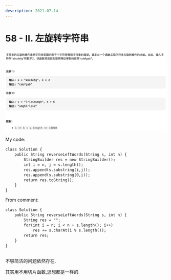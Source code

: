 ```yaml
---
description: 2021.07.14
---
```


# 58 - II. 左旋转字符串



![](../../.gitbook/assets/tu-pian-%20%2829%29.png)

My code:

```text
class Solution {
    public String reverseLeftWords(String s, int n) {
        StringBuilder res = new StringBuilder();
        int i = n, j = s.length();
        res.append(s.substring(i,j));
        res.append(s.substring(0,i));
        return res.toString(); 
    }
}
```



From comment:

```text
class Solution {
    public String reverseLeftWords(String s, int n) {
        String res = "";
        for(int i = n; i < n + s.length(); i++)
            res += s.charAt(i % s.length());
        return res;
    }
}


```

不够简洁的问题依然存在.

其实用不用切片函数,思想都是一样的.


